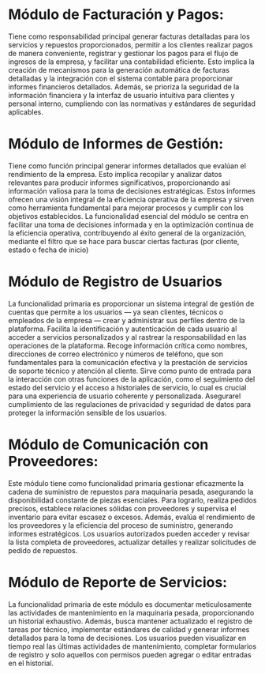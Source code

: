 


# Módulo de Facturación y Pagos:

Tiene como responsabilidad principal generar facturas detalladas para los servicios y repuestos proporcionados, permitir a los clientes realizar pagos de manera conveniente, registrar y gestionar los pagos para el flujo de ingresos de la empresa, y facilitar una contabilidad eficiente. Esto implica la creación de mecanismos para la generación automática de facturas detalladas y la integración con el sistema contable para proporcionar informes financieros detallados. Además, se prioriza la seguridad de la información financiera y la interfaz de usuario intuitiva para clientes y personal interno, cumpliendo con las normativas y estándares de seguridad aplicables.

# Módulo de Informes de Gestión:

Tiene como función principal generar informes detallados que evalúan el rendimiento de la empresa. Esto implica recopilar y analizar datos relevantes para producir informes significativos, proporcionando así información valiosa para la toma de decisiones estratégicas. Estos informes ofrecen una visión integral de la eficiencia operativa de la empresa y sirven como herramienta fundamental para mejorar procesos y cumplir con los objetivos establecidos. La funcionalidad esencial del módulo se centra en facilitar una toma de decisiones informada y en la optimización continua de la eficiencia operativa, contribuyendo al éxito general de la organización, mediante el filtro que se hace para buscar ciertas facturas (por cliente, estado o fecha de inicio)

# Módulo de Registro de Usuarios
La funcionalidad primaria es proporcionar un sistema integral de gestión de cuentas que permite a los usuarios — ya sean clientes, técnicos o empleados de la empresa — crear y administrar sus perfiles dentro de la plataforma.
Facilita la identificación y autenticación de cada usuario al acceder a servicios personalizados y al rastrear la responsabilidad en las operaciones de la plataforma.
Recoge información crítica como nombres, direcciones de correo electrónico y números de teléfono, que son fundamentales para la comunicación efectiva y la prestación de servicios de soporte técnico y atención al cliente.
Sirve como punto de entrada para la interacción con otras funciones de la aplicación, como el seguimiento del estado del servicio y el acceso a historiales de servicio, lo cual es crucial para una experiencia de usuario coherente y personalizada.
Asegurarel cumplimiento de las regulaciones de privacidad y seguridad de datos para proteger la información sensible de los usuarios.


# Módulo de Comunicación con Proveedores:
Este módulo tiene como funcionalidad primaria gestionar eficazmente la cadena de suministro de repuestos para maquinaria pesada, asegurando la disponibilidad constante de piezas esenciales. Para lograrlo, realiza pedidos precisos, establece relaciones sólidas con proveedores y supervisa el inventario para evitar escasez o excesos. Además, evalúa el rendimiento de los proveedores y la eficiencia del proceso de suministro, generando informes estratégicos. Los usuarios autorizados pueden acceder y revisar la lista completa de proveedores, actualizar detalles y realizar solicitudes de pedido de repuestos.

# Módulo de Reporte de Servicios:
La funcionalidad primaria de este módulo es documentar meticulosamente las actividades de mantenimiento en la maquinaria pesada, proporcionando un historial exhaustivo. Además, busca mantener actualizado el registro de tareas por técnico, implementar estándares de calidad y generar informes detallados para la toma de decisiones. Los usuarios pueden visualizar en tiempo real las últimas actividades de mantenimiento, completar formularios de registro y solo aquellos con permisos pueden agregar o editar entradas en el historial.
